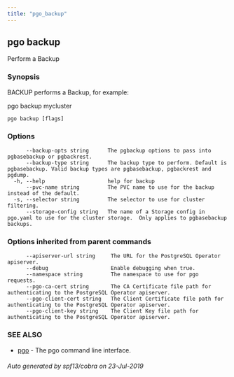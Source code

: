 ```yaml
---
title: "pgo_backup"
---
```

## pgo backup

Perform a Backup

### Synopsis

BACKUP performs a Backup, for example:

  pgo backup mycluster

```
pgo backup [flags]
```

### Options

```
      --backup-opts string      The pgbackup options to pass into pgbasebackup or pgbackrest.
      --backup-type string      The backup type to perform. Default is pgbasebackup. Valid backup types are pgbasebackup, pgbackrest and pgdump.
  -h, --help                    help for backup
      --pvc-name string         The PVC name to use for the backup instead of the default.
  -s, --selector string         The selector to use for cluster filtering.
      --storage-config string   The name of a Storage config in pgo.yaml to use for the cluster storage.  Only applies to pgbasebackup backups.
```

### Options inherited from parent commands

```
      --apiserver-url string     The URL for the PostgreSQL Operator apiserver.
      --debug                    Enable debugging when true.
      --namespace string         The namespace to use for pgo requests.
      --pgo-ca-cert string       The CA Certificate file path for authenticating to the PostgreSQL Operator apiserver.
      --pgo-client-cert string   The Client Certificate file path for authenticating to the PostgreSQL Operator apiserver.
      --pgo-client-key string    The Client Key file path for authenticating to the PostgreSQL Operator apiserver.
```

### SEE ALSO

* [pgo](/cli/pgo/)	 - The pgo command line interface.

###### Auto generated by spf13/cobra on 23-Jul-2019
